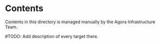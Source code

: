# Contents 

Contents in this directory is managed manually by the Agora Infrastructure Team.

#TODO: Add description of every target there.
